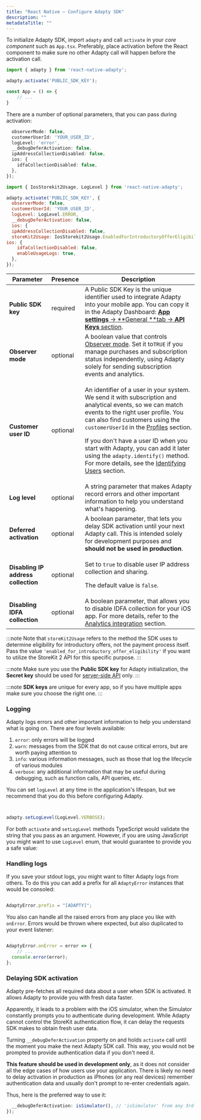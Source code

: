 ```yaml
---
title: "React Native — Configure Adapty SDK"
description: ""
metadataTitle: ""
---
```


To initialize Adapty SDK, import `adapty` and call `activate` in your _core component_ such as `App.tsx`. Preferably, place activation before the React component to make sure no other Adapty call will happen before the activation call.

```typescript title="title="/src/App.tsx""
import { adapty } from 'react-native-adapty';

adapty.activate('PUBLIC_SDK_KEY');

const App = () => {
	// ...
}
```

There are a number of optional parameters, that you can pass during activation:

```typescript title="title="adapty.activate('PUBLIC_SDK_KEY', {""
  observerMode: false,
  customerUserId: 'YOUR_USER_ID',
  logLevel: 'error',
  __debugDeferActivation: false,
  ipAddressCollectionDisabled: false,
  ios: {
    idfaCollectionDisabled: false,
  },
});
```
```javascript title="title="JavaScript""
import { IosStorekit2Usage, LogLevel } from 'react-native-adapty';

adapty.activate('PUBLIC_SDK_KEY', {
  observerMode: false,
  customerUserId: 'YOUR_USER_ID',
  logLevel: LogLevel.ERROR,
  __debugDeferActivation: false,
  ios: {
  ipAddressCollectionDisabled: false,
  storeKit2Usage: IosStorekit2Usage.EnabledForIntroductoryOfferEligibility,
ios: {
    idfaCollectionDisabled: false,
    enableUsageLogs: true,
  },
});

```

| Parameter | Presence | Description |
|---------|--------|-----------|
| **Public SDK key** | required | A Public SDK Key is the unique identifier used to integrate Adapty into your mobile app. You can copy it in the Adapty Dashboard:  [**App settings** -> **General **tab -> **API Keys** section](https://app.adapty.io/settings/general). |
| **Observer mode** | optional | A boolean value that controls [Observer mode](observer-vs-full-mode). Set it to`TRUE` if you manage purchases and subscription status independently, using Adapty solely for sending subscription events and analytics. |
| **Customer user ID** | optional | <p>An identifier of a user in your system. We send it with subscription and analytical events, so we can match events to the right user profile. You can also find customers using the `customerUserId` in the [Profiles](profiles-crm)  section.</p><p></p><p>If you don't have a user ID when you start with Adapty, you can add it later using the `adapty.identify()` method. For more details, see the [Identifying Users](react-native-identifying-users)  section.</p> |
| **Log level** | optional | A string parameter that makes Adapty record errors and other important information to help you understand what's happening. |
| **Deferred activation** | optional | A boolean parameter, that lets you delay SDK activation until your next Adapty call. This is intended solely for development purposes and **should not be used in production**. |
| **Disabling IP address collection** | optional | <p>Set to `true` to disable user IP address collection and sharing.</p><p>The default value is `false`.</p> |
| **Disabling IDFA collection** | optional | A boolean parameter, that allows you to disable IDFA collection for your iOS app. For more details, refer to the [Analytics integration](https://docs.adapty.io/docs/analytics-integration#react-native) section. |


:::note
Note that `storeKit2Usage` refers to the method the SDK uses to determine eligibility for introductory offers, not the payment process itself. Pass the value `'enabled_for_introductory_offer_eligibility'` if you want to utilize the StoreKit 2 API for this specific purpose.
:::

:::note
Make sure you use the **Public SDK key** for Adapty initialization, the **Secret key** should be used for [server-side API](getting-started-with-server-side-api) only.
:::

:::note
**SDK keys** are unique for every app, so if you have multiple apps make sure you choose the right one.
:::

### Logging

Adapty logs errors and other important information to help you understand what is going on. There are four levels available:

1. `error`: only errors will be logged 
2. `warn`: messages from the SDK that do not cause critical errors, but are worth paying attention to
3. `info`: various information messages, such as those that log the lifecycle of various modules
4. `verbose`: any additional information that may be useful during debugging, such as function calls, API queries, etc.

You can set `logLevel` at any time in the application's lifespan, but we recommend that you do this before configuring Adapty.

```typescript title="title="adapty.setLogLevel('verbose');""
```
```javascript title="title="import { LogLevel } from 'react-native-adapty';""

adapty.setLogLevel(LogLevel.VERBOSE);
```

For both `activate` and `setLogLevel` methods TypeScript would validate the string that you pass as an argument. However, if you are using JavaScript you might want to use `LogLevel` enum, that would guarantee to provide you a safe value:

### Handling logs

If you save your stdout logs, you might want to filter Adapty logs from others. To do this you can add a prefix for all `AdaptyError` instances that would be consoled:

```typescript title="title="import { AdaptyError } from 'react-native-adapty';""

AdaptyError.prefix = "[ADAPTY]";
```

You also can handle all the raised errors from any place you like with `onError`. Errors would be thrown where expected, but also duplicated to your event listener:

```typescript title="title="import { AdaptyError } from 'react-native-adapty';""

AdaptyError.onError = error => {
	// ... 
  console.error(error);
};
```

### Delaying SDK activation

Adapty pre-fetches all required data about a user when SDK is activated. It allows Adapty to provide you with fresh data faster.

Apparently, it leads to a problem with the iOS simulator, when the Simulator constantly prompts you to authenticate during development. While Adapty cannot control the StoreKit authentication flow, it can delay the requests SDK makes to obtain fresh user data.

Turning `__debugDeferActivation` property on and holds `activate` call until the moment you make the next Adapty SDK call. This way, you would not be prompted to provide authentication data if you don't need it.

**This feature should be used in development only**, as it does not consider all the edge cases of how users use your application. There is likely no need to delay activation in production as iPhones (or any real devices) remember authentication data and usually don't prompt to re-enter credentials again.

Thus, here is the preferred way to use it:

```typescript title="title="adapty.activate('PUBLIC_SDK_KEY', {""
  __debugDeferActivation: isSimulator(), // 'isSimulator' from any 3rd party library
});
```